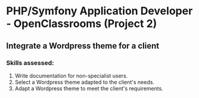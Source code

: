 # PHP/Symfony Application Developer - OpenClassrooms (Project 2)

## Integrate a Wordpress theme for a client

### Skills assessed:
 1. Write documentation for non-specialist users.
 2. Select a Wordpress theme adapted to the client's needs.
 3. Adapt a Wordpress theme to meet the client's requirements.
